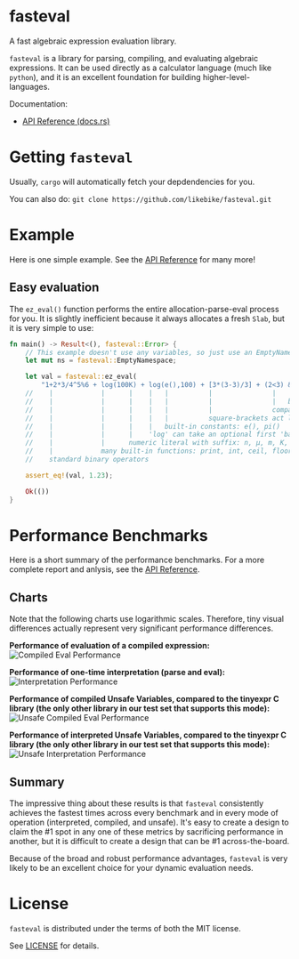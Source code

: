 # fasteval
A fast algebraic expression evaluation library.

`fasteval` is a library for parsing, compiling, and evaluating algebraic expressions.
It can be used directly as a calculator language (much like `python`), and it is
an excellent foundation for building higher-level-languages.

Documentation:

* [API Reference (docs.rs)](https://docs.rs/fasteval/)

# Getting `fasteval`

Usually, `cargo` will automatically fetch your depdendencies for you.

You can also do: `git clone https://github.com/likebike/fasteval.git`


# Example

Here is one simple example.  See the [API Reference](https://docs.rs/fasteval/) for many more!

## Easy evaluation
The `ez_eval()` function performs the entire allocation-parse-eval process
for you.  It is slightly inefficient because it always allocates a
fresh `Slab`, but it is very simple to use:

```rust
fn main() -> Result<(), fasteval::Error> {
    // This example doesn't use any variables, so just use an EmptyNamespace:
    let mut ns = fasteval::EmptyNamespace;

    let val = fasteval::ez_eval(
        "1+2*3/4^5%6 + log(100K) + log(e(),100) + [3*(3-3)/3] + (2<3) && 1.23",    &mut ns)?;
    //    |            |      |    |   |          |               |   |
    //    |            |      |    |   |          |               |   boolean logic with short-circuit support
    //    |            |      |    |   |          |               comparisons
    //    |            |      |    |   |          square-brackets act like parenthesis
    //    |            |      |    |   built-in constants: e(), pi()
    //    |            |      |    'log' can take an optional first 'base' argument, defaults to 10
    //    |            |      numeric literal with suffix: n, µ, m, K, M, G, T
    //    |            many built-in functions: print, int, ceil, floor, abs, sign, log, round, min, max, sin, asin, ...
    //    standard binary operators

    assert_eq!(val, 1.23);

    Ok(())
}
```


# Performance Benchmarks

Here is a short summary of the performance benchmarks.  For a more complete report and anlysis, see the [API Reference](https://docs.rs/fasteval/#performance-benchmarks).

## Charts
Note that the following charts use logarithmic scales.  Therefore, tiny
visual differences actually represent very significant performance
differences.

**Performance of evaluation of a compiled expression:**  
![Compiled Eval Performance](http://hk.likebike.com/code/fasteval/benches/fasteval-compiled-20191225.png)

**Performance of one-time interpretation (parse and eval):**  
![Interpretation Performance](http://hk.likebike.com/code/fasteval/benches/fasteval-interp-20191225.png)

**Performance of compiled Unsafe Variables, compared to the tinyexpr C library (the
only other library in our test set that supports this mode):**  
![Unsafe Compiled Eval Performance](http://hk.likebike.com/code/fasteval/benches/fasteval-compiled-unsafe-20191225.png)

**Performance of interpreted Unsafe Variables, compared to the tinyexpr C library (the
only other library in our test set that supports this mode):**  
![Unsafe Interpretation Performance](http://hk.likebike.com/code/fasteval/benches/fasteval-interp-unsafe-20191225.png)

## Summary

The impressive thing about these results is that `fasteval` consistently
achieves the fastest times across every benchmark and in every mode of
operation (interpreted, compiled, and unsafe).  It's easy to create a
design to claim the #1 spot in any one of these metrics by sacrificing
performance in another, but it is difficult to create a design that can be
#1 across-the-board.

Because of the broad and robust performance advantages, `fasteval` is very
likely to be an excellent choice for your dynamic evaluation needs.


# License
`fasteval` is distributed under the terms of both the MIT license.

See [LICENSE](https://github.com/likebike/fasteval/blob/master/LICENSE) for details.

